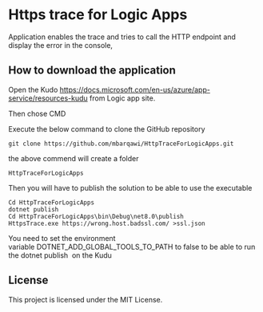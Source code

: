 
# Https trace for Logic Apps

Application enables the trace and tries to call the HTTP endpoint and display the error in the console,


## How to download  the application

Open the Kudo https://docs.microsoft.com/en-us/azure/app-service/resources-kudu from Logic app site.

Then chose CMD

Execute the below command to clone the GitHub repository 

`git clone https://github.com/mbarqawi/HttpTraceForLogicApps.git`


the above commend will create a folder 

`HttpTraceForLogicApps`

Then you will have to publish the solution to be able to use the executable 


```
Cd HttpTraceForLogicApps
dotnet publish
Cd HttpTraceForLogicApps\bin\Debug\net8.0\publish
HttpsTrace.exe https://wrong.host.badssl.com/ >ssl.json
```



You need to set the environment variable DOTNET_ADD_GLOBAL_TOOLS_TO_PATH to false to be able to run the dotnet publish  on the Kudu

## License

This project is licensed under the MIT License.
